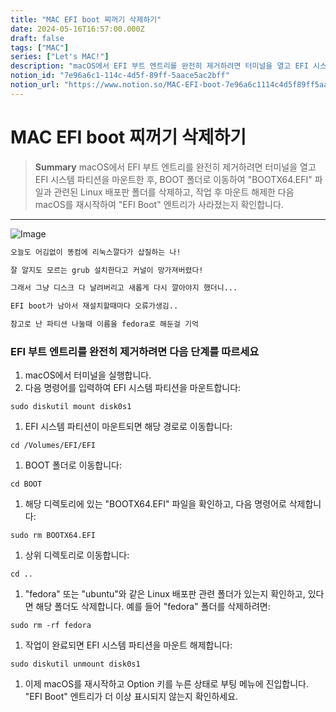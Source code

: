 ```yaml
---
title: "MAC EFI boot 찌꺼기 삭제하기"
date: 2024-05-16T16:57:00.000Z
draft: false
tags: ["MAC"]
series: ["Let's MAC!"]
description: "macOS에서 EFI 부트 엔트리를 완전히 제거하려면 터미널을 열고 EFI 시스템 파티션을 마운트한 후, BOOT 폴더로 이동하여 \"BOOTX64.EFI\" 파일과 관련된 Linux 배포판 폴더를 삭제하고, 작업 후 마운트 해제한 다음 macOS를 재시작하여 \"EFI Boot\" 엔트리가 사라졌는지 확인합니다."
notion_id: "7e96a6c1-114c-4d5f-89ff-5aace5ac2bff"
notion_url: "https://www.notion.so/MAC-EFI-boot-7e96a6c1114c4d5f89ff5aace5ac2bff"
---
```


# MAC EFI boot 찌꺼기 삭제하기

> **Summary**
> macOS에서 EFI 부트 엔트리를 완전히 제거하려면 터미널을 열고 EFI 시스템 파티션을 마운트한 후, BOOT 폴더로 이동하여 "BOOTX64.EFI" 파일과 관련된 Linux 배포판 폴더를 삭제하고, 작업 후 마운트 해제한 다음 macOS를 재시작하여 "EFI Boot" 엔트리가 사라졌는지 확인합니다.

---

![Image](https://prod-files-secure.s3.us-west-2.amazonaws.com/09ccd4d5-876c-4bba-bbdf-cc77a0a11257/4afe2f7c-3246-4311-b348-94751de74ed4/Untitled.png?X-Amz-Algorithm=AWS4-HMAC-SHA256&X-Amz-Content-Sha256=UNSIGNED-PAYLOAD&X-Amz-Credential=ASIAZI2LB466SLBBCALL%2F20250724%2Fus-west-2%2Fs3%2Faws4_request&X-Amz-Date=20250724T115721Z&X-Amz-Expires=3600&X-Amz-Security-Token=IQoJb3JpZ2luX2VjEAMaCXVzLXdlc3QtMiJGMEQCIAy363dhoB%2FVyGl3DExKN90zzoJGkiFefiBSow9aDI3FAiAHi4YUEmDh5HOca%2FfdYQd0Ccq0DN9Gt4SGNfXZnx9Bryr%2FAwgsEAAaDDYzNzQyMzE4MzgwNSIMkRkuidGZaKTWE%2FRUKtwDVp431v4z7NRF30mCDo11V2RcGmvk%2FHh9Yj2T2NKhspnr7Gds2pVK3KNdruDVHnet%2FGCtP6yNZ%2BG%2FoADjMHMHbyirJX44lF9dpRsoLOpR%2FNbOdLxw5fN7sTJqV4cwyoQgj7p9xsuZqvYPsKSzR5ookjf4NyLFv4kqbotzv4mPqZRnnLwQTyKKwOz7fH9unSA9FFofXsvEz5CulxhwEzRO%2FE%2FRvKqUhMDLbBsmZIcjjznVPkW94TCQ7WiYotWFr9d1aO0PgAdYifmcifRdLz6Z0%2BqhLQBGmElx6I0DWnRxkmKOaZr8Kj%2BiNVMMaxwHhGAI305i30mSemoNYi6QRBDlIE4EtdE8v3FhXmf8fcvdu0icNQMdYgD%2BWgLF%2FPxGOClPbJ7Yrb8V5QBYYFyZK%2FTXL8uj4tvYG0MIMTACshJ6NO5BzGbeRPd5vE2UmTyHDTBbVvnBbmirPf%2FZTs%2F6VA87UxT1kMJ5wRSEZ%2Bke9S9t39CvGsHA%2BPAKvH3b%2F6f2DbE8AdzGsmLcngtfhUvcTPM%2Fd4%2BfMXKWNhc%2B5nTb%2FvmZvgOofqh8FC3tDMkaRC1DQwxp3i2RVliMyJdYWtCD7PhIRPP0zazHJQag7CLHDqX11lsg67JExx2DFvZxl9Uwl5uIxAY6pgHiFv5Mw6nnzet3lt%2BjwVbdMPMlskUILsLgteEgIu%2FTlXKovEBmE%2BzJpaf%2FsTk8U2Yl6YYodw5m8uvr5qwarXoJC44p0YBWncNlPZNXscsbayHAyP5fiAemZ91O8vP2chXQrW1MxWqz7vzVtoh3n9hsEJVvBkWCCtpEFMeiM%2B8q5WAAs9qhHeU47O%2B3AMIHgHL4E%2Fcx%2BR%2B1FZ0Fj6CoREY64Rs04AP0&X-Amz-Signature=85f5cceed458a30d913e6981092e14676530851026fa95bba68d78c92793644f&X-Amz-SignedHeaders=host&x-amz-checksum-mode=ENABLED&x-id=GetObject)

```latex
오늘도 어김없이 똥컴에 리눅스깔다가 삽질하는 나!

잘 알지도 모르는 grub 설치한다고 커널이 망가져버렸다!

그래서 그냥 디스크 다 날려버리고 새롭게 다시 깔아야지 했더니... 

EFI boot가 남아서 재설치할때마다 오류가생김..
```

```latex
참고로 난 파티션 나눌때 이름을 fedora로 해둔걸 기억
```

### EFI 부트 엔트리를 완전히 제거하려면 다음 단계를 따르세요

1. macOS에서 터미널을 실행합니다.
1. 다음 명령어를 입력하여 EFI 시스템 파티션을 마운트합니다:
```plain text
sudo diskutil mount disk0s1
```

1. EFI 시스템 파티션이 마운트되면 해당 경로로 이동합니다:
```plain text
cd /Volumes/EFI/EFI
```

1. BOOT 폴더로 이동합니다:
```plain text
cd BOOT
```

1. 해당 디렉토리에 있는 "BOOTX64.EFI" 파일을 확인하고, 다음 명령어로 삭제합니다:
```plain text
sudo rm BOOTX64.EFI
```

1. 상위 디렉토리로 이동합니다:
```plain text
cd ..
```

1. "fedora" 또는 "ubuntu"와 같은 Linux 배포판 관련 폴더가 있는지 확인하고, 있다면 해당 폴더도 삭제합니다. 예를 들어 "fedora" 폴더를 삭제하려면:
```plain text
sudo rm -rf fedora
```

1. 작업이 완료되면 EFI 시스템 파티션을 마운트 해제합니다:
```plain text
sudo diskutil unmount disk0s1
```

1. 이제 macOS를 재시작하고 Option 키를 누른 상태로 부팅 메뉴에 진입합니다. "EFI Boot" 엔트리가 더 이상 표시되지 않는지 확인하세요.
